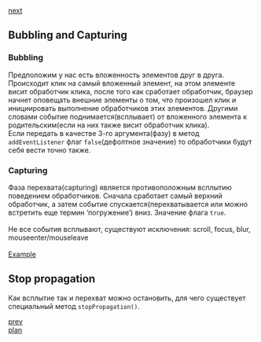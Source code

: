 <a href="03.md">next</a>

<h2>Bubbling and Capturing</h2>

<h3>Bubbling</h3>

<div>
Предположим у нас есть вложенность элементов друг в друга.
Происходит клик на самый вложенный элемент, на этом элементе висит обработчик клика, после того как сработает обработчик,
браузер начнет оповещать внешние элементы о том, что произошел клик и инициировать выполнение обработчиков этих элементов.
Другими словами событие поднимается(всплывает) от вложенного элемента к родительским(если на них также висит обработчик клика).
</div>

<div>
Если передать в качестве 3-го аргумента(фазу) в метод <code>addEventListener</code> флаг <code>false</code>(дефолтное значение)
то обработчики будут себя вести точно также.
</div>

<h3>Capturing</h3>

<div>
Фаза перехвата(capturing) является противоположным всплытию поведением обработчиков.
Сначала сработает самый верхний обработчик, а затем событие спускается(перехватывается или можно встретить еще термин ‘погружение’) вниз.
Значение флага <code>true</code>.
</div>

<br/>

<div>
Не все события всплывают, существуют исключения: scroll, focus, blur, mouseenter/mouseleave
</div>

<br/>

<div>
<a href="https://codepen.io/paawel/pen/RywpGx?editors=1010">Example</a>
</div>

<h2>Stop propagation</h2>

<div>
Как всплытие так и перехват можно остановить, для чего существует специальный метод <code>stopPropagation()</code>.
</div>

<a href="01.md">prev</a>
<br/>
<a href="00.md">plan</a>
